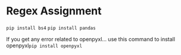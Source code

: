 <h1>Regex Assignment</h1>
<code>pip install bs4</code><break>
<code>pip install pandas</code>

If you get any error related to openpyxl... use this command to install openpyxl<code>pip install openpyxl</code>
